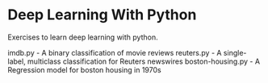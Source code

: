 # Deep Learning With Python

Exercises to learn deep learning with python.

imdb.py - A binary classification of movie reviews
reuters.py - A single-label, multiclass classification for Reuters newswires
boston-housing.py - A Regression model for boston housing in 1970s
